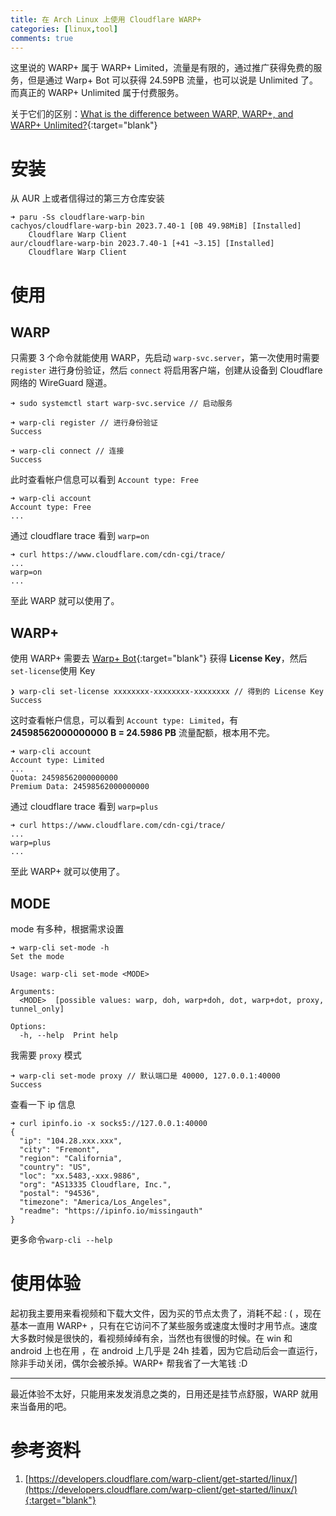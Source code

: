 ```yaml
---
title: 在 Arch Linux 上使用 Cloudflare WARP+
categories: [linux,tool]
comments: true
---
```


这里说的 WARP+ 属于 WARP+ Limited，流量是有限的，通过推广获得免费的服务，但是通过 Warp+ Bot 可以获得 24.59PB 流量，也可以说是 Unlimited 了。而真正的 WARP+ Unlimited 属于付费服务。

关于它们的区别：[What is the difference between WARP, WARP+, and WARP+ Unlimited?](https://support.cloudflarewarp.com/hc/en-us/articles/360025731113-What-is-the-difference-between-WARP-WARP-and-WARP-Unlimited-){:target="blank"}

# 安装

从 AUR 上或者信得过的第三方仓库安装  

```
➜ paru -Ss cloudflare-warp-bin
cachyos/cloudflare-warp-bin 2023.7.40-1 [0B 49.98MiB] [Installed]
    Cloudflare Warp Client
aur/cloudflare-warp-bin 2023.7.40-1 [+41 ~3.15] [Installed]
    Cloudflare Warp Client
```

# 使用

## WARP

只需要 3 个命令就能使用 WARP，先启动 `warp-svc.server`，第一次使用时需要 `register` 进行身份验证，然后 `connect` 将启用客户端，创建从设备到 Cloudflare 网络的 WireGuard 隧道。

```
➜ sudo systemctl start warp-svc.service // 启动服务

➜ warp-cli register // 进行身份验证
Success

➜ warp-cli connect // 连接
Success
```

此时查看帐户信息可以看到 `Account type: Free`

```
➜ warp-cli account
Account type: Free
...
```

通过 cloudflare trace 看到 `warp=on`

```
➜ curl https://www.cloudflare.com/cdn-cgi/trace/
...
warp=on
...
```

至此 WARP 就可以使用了。

## WARP+

使用  WARP+ 需要去 [Warp+ Bot](https://t.me/generatewarpplusbot){:target="blank"} 获得 **License Key**，然后 `set-license`使用 Key

```
❯ warp-cli set-license xxxxxxxx-xxxxxxxx-xxxxxxxx // 得到的 License Key
Success
```

这时查看帐户信息，可以看到 `Account type: Limited`，有 **24598562000000000 B = 24.5986 PB** 流量配额，根本用不完。

```
➜ warp-cli account                    
Account type: Limited
...
Quota: 24598562000000000
Premium Data: 24598562000000000
```

通过 cloudflare trace 看到 `warp=plus`

```
➜ curl https://www.cloudflare.com/cdn-cgi/trace/
...
warp=plus
...
```

至此 WARP+ 就可以使用了。

## MODE

mode 有多种，根据需求设置

```
➜ warp-cli set-mode -h
Set the mode

Usage: warp-cli set-mode <MODE>

Arguments:
  <MODE>  [possible values: warp, doh, warp+doh, dot, warp+dot, proxy, tunnel_only]

Options:
  -h, --help  Print help
```

我需要 `proxy` 模式

```
➜ warp-cli set-mode proxy // 默认端口是 40000, 127.0.0.1:40000
Success
```

查看一下 ip 信息

```
➜ curl ipinfo.io -x socks5://127.0.0.1:40000
{
  "ip": "104.28.xxx.xxx",
  "city": "Fremont",
  "region": "California",
  "country": "US",
  "loc": "xx.5483,-xxx.9886",
  "org": "AS13335 Cloudflare, Inc.",
  "postal": "94536",
  "timezone": "America/Los_Angeles",
  "readme": "https://ipinfo.io/missingauth"
}
```

更多命令`warp-cli --help`

# 使用体验

起初我主要用来看视频和下载大文件，因为买的节点太贵了，消耗不起 : ( ，现在基本一直用 WARP+ ，只有在它访问不了某些服务或速度太慢时才用节点。速度大多数时候是很快的，看视频绰绰有余，当然也有很慢的时候。在 win 和 android 上也在用 ，在 android 上几乎是 24h 挂着，因为它启动后会一直运行，除非手动关闭，偶尔会被杀掉。WARP+ 帮我省了一大笔钱 :D

-----

最近体验不太好，只能用来发发消息之类的，日用还是挂节点舒服，WARP 就用来当备用的吧。

# 参考资料

1. [https://developers.cloudflare.com/warp-client/get-started/linux/](https://developers.cloudflare.com/warp-client/get-started/linux/){:target="blank"}
